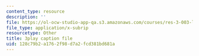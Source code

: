 ```yaml
---
content_type: resource
description: ''
file: https://ol-ocw-studio-app-qa.s3.amazonaws.com/courses/res-3-003-learn-to-build-your-own-videogame-with-the-unity-game-engine-and-microsoft-kinect-january-iap-2017/128c79b2a1762f98d7a2fcd381bd681a_ZLbt_1bI_NA.srt
file_type: application/x-subrip
resourcetype: Other
title: 3play caption file
uid: 128c79b2-a176-2f98-d7a2-fcd381bd681a
---
```

